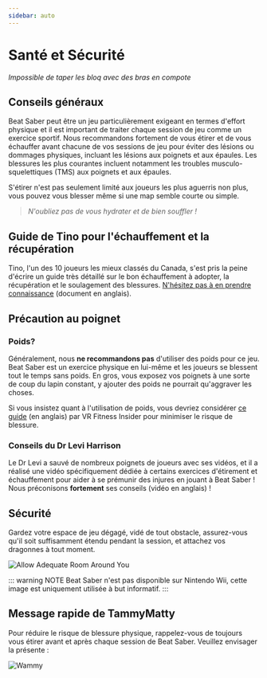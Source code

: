 ```yaml
---
sidebar: auto
---
```

# Santé et Sécurité
_Impossible de taper les bloq avec des bras en compote_

## Conseils généraux
Beat Saber peut être un jeu particulièrement exigeant en termes d'effort physique et il est important de traiter chaque session de jeu comme un exercice sportif. Nous recommandons fortement de vous étirer et de vous échauffer avant chacune de vos sessions de jeu pour éviter des lésions ou dommages physiques, incluant les lésions aux poignets et aux épaules. Les blessures les plus courantes incluent notamment les troubles musculo-squelettiques (TMS) aux poignets et aux épaules.

S'étirer n'est pas seulement limité aux joueurs les plus aguerris non plus, vous pouvez vous blesser même si une map semble courte ou simple.

> _N'oubliez pas de vous hydrater et de bien souffler !_

## Guide de Tino pour l'échauffement et la récupération
Tino, l'un des 10 joueurs les mieux classés du Canada, s'est pris la peine d'écrire un guide très détaillé sur le bon échauffement à adopter, la récupération et le soulagement des blessures. [N'hésitez pas à en prendre connaissance](https://docs.google.com/document/d/122rd-eU0mkwQ6fXUwSmo1_XAh73Jyqd1u6ncrUjtkD0/) (document en anglais).

## Précaution au poignet
### Poids?
Généralement, nous **ne recommandons pas** d'utiliser des poids pour ce jeu. Beat Saber est un exercice physique en lui-même et les joueurs se blessent tout le temps sans poids. En gros, vous exposez vos poignets à une sorte de coup du lapin constant, y ajouter des poids ne pourrait qu'aggraver les choses.

Si vous insistez quant à l'utilisation de poids, vous devriez considérer [ce guide](https://www.vrfitnessinsider.com/beat-saber-weighted-gear/) (en anglais) par VR Fitness Insider pour minimiser le risque de blessure.

### Conseils du Dr Levi Harrison
Le Dr Levi a sauvé de nombreux poignets de joueurs avec ses vidéos, et il a réalisé une vidéo spécifiquement dédiée à certains exercices d'étirement et échauffement pour aider à se prémunir des injures en jouant à Beat Saber ! Nous préconisons **fortement** ses conseils (vidéo en anglais) !

<YouTube url='https://www.youtube.com/watch?v=IoL1NOKUmoU' />

## Sécurité
Gardez votre espace de jeu dégagé, vidé de tout obstacle, assurez-vous qu'il soit suffisamment étendu pendant la session, et attachez vos dragonnes à tout moment.

![Allow Adequate Room Around You](~@images/health-and-safety/allow-adequate-room-around-you.png "Allow Adequate Room Around You")

::: warning NOTE
Beat Saber n'est pas disponible sur Nintendo Wii, cette image est uniquement utilisée à but informatif.
:::

## Message rapide de TammyMatty
Pour réduire le risque de blessure physique, rappelez-vous de toujours vous étirer avant et après chaque session de Beat Saber. Veuillez envisager la présente :

![Wammy](~@images/health-and-safety/wammy.gif "Wammy")
